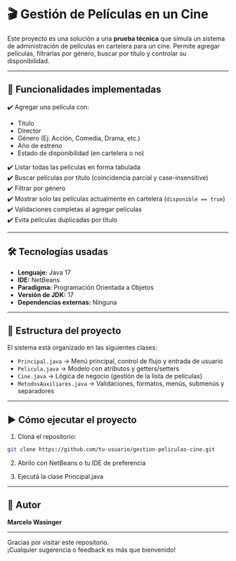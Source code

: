 # 🎬 Gestión de Películas en un Cine

Este proyecto es una solución a una **prueba técnica** que simula un sistema de administración de películas en cartelera para un cine. Permite agregar películas, filtrarlas por género, buscar por título y controlar su disponibilidad.

---

## 🚀 Funcionalidades implementadas

✔️ Agregar una película con:
- Título  
- Director  
- Género (Ej: Acción, Comedia, Drama, etc.)  
- Año de estreno  
- Estado de disponibilidad (en cartelera o no)

✔️ Listar todas las películas en forma tabulada  
✔️ Buscar películas por título (coincidencia parcial y case-insensitive)  
✔️ Filtrar por género  
✔️ Mostrar solo las películas actualmente en cartelera (`disponible == true`)  
✔️ Validaciones completas al agregar películas  
✔️ Evita películas duplicadas por título  

---

## 🛠️ Tecnologías usadas

- **Lenguaje:** Java 17  
- **IDE:** NetBeans  
- **Paradigma:** Programación Orientada a Objetos  
- **Versión de JDK:** 17  
- **Dependencias externas:** Ninguna

---

## 📁 Estructura del proyecto

El sistema está organizado en las siguientes clases:

- `Principal.java` → Menú principal, control de flujo y entrada de usuario  
- `Pelicula.java` → Modelo con atributos y getters/setters  
- `Cine.java` → Lógica de negocio (gestión de la lista de películas)  
- `MetodosAuxiliares.java` → Validaciones, formatos, menús, submenús y separadores

---

## ▶️ Cómo ejecutar el proyecto

1. Cloná el repositorio:

```bash
git clone https://github.com/tu-usuario/gestion-peliculas-cine.git
```

2. Abrilo con NetBeans o tu IDE de preferencia

3. Ejecutá la clase Principal.java

---

## 👤 Autor

**Marcelo Wasinger**

---

Gracias por visitar este repositorio.  
¡Cualquier sugerencia o feedback es más que bienvenido!